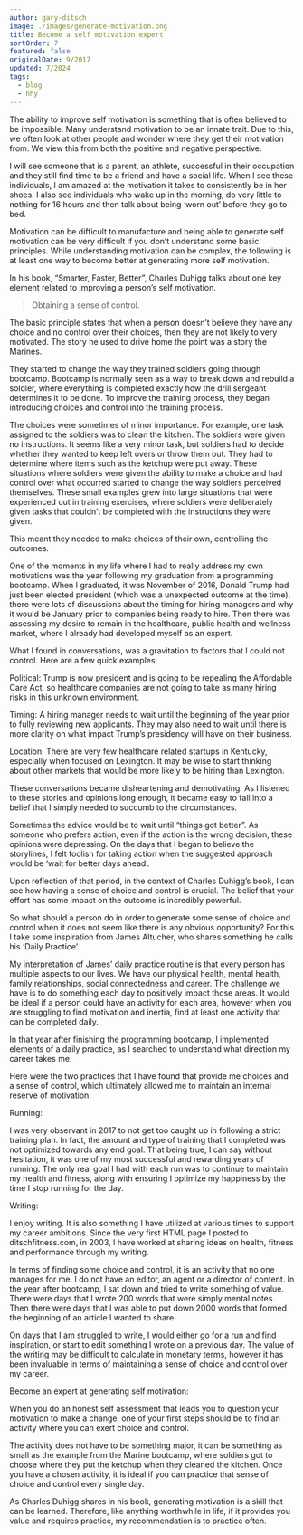 ```yaml
---
author: gary-ditsch
image: ./images/generate-motivation.png
title: Become a self motivation expert
sortOrder: 7
featured: false
originalDate: 9/2017
updated: 7/2024
tags:
  - blog
  - hhy
---
```


The ability to improve self motivation is something that is often believed to be impossible. Many understand motivation to be an innate trait. Due to this, we often look at other people and wonder where they get their motivation from. We view this from both the positive and negative perspective. 

I will see someone that is a parent, an athlete, successful in their occupation and they still find time to be a friend and have a social life. When I see these individuals, I am amazed at the motivation it takes to consistently be in her shoes. I also see individuals who wake up in the morning, do very little to nothing for 16 hours and then talk about being ‘worn out’ before they go to bed.

Motivation can be difficult to manufacture and being able to generate self motivation can be very difficult if you don’t understand some basic principles. While understanding motivation can be complex, the following is at least one way to become better at generating more self motivation.

In his book, “Smarter, Faster, Better”, Charles Duhigg talks about one key element related to improving a person’s self motivation. 

> Obtaining a sense of control.

The basic principle states that when a person doesn’t believe they have any choice and no control over their choices, then they are not likely to very motivated. The story he used to drive home the point was a story the Marines. 

They started to change the way they trained soldiers going through bootcamp. Bootcamp is normally seen as a way to break down and rebuild a soldier, where everything is completed exactly how the drill sergeant determines it to be done. To improve the training process, they began introducing choices and control into the training process. 

The choices were sometimes of minor importance. For example, one task assigned to the soldiers was to clean the kitchen. The soldiers were given no instructions. It seems like a very minor task, but soldiers had to decide whether they wanted to keep left overs or throw them out. They had to determine where items such as the ketchup were put away. These situations where soldiers were given the ability to make a choice and had control over what occurred started to change the way soldiers perceived themselves. These small examples grew into large situations that were experienced out in training exercises, where soldiers were deliberately given tasks that couldn’t be completed with the instructions they were given. 

This meant they needed to make choices of their own, controlling the outcomes.

One of the moments in my life where I had to really address my own motivations was the year following my graduation from a programming bootcamp. When I graduated, it was November of 2016, Donald Trump had just been elected president (which was a unexpected outcome at the time), there were lots of discussions about the timing for hiring managers and why it would be January prior to companies being ready to hire. Then there was assessing my desire to remain in the healthcare, public health and wellness market, where I already had developed myself as an expert.

What I found in conversations, was a gravitation to factors that I could not control. Here are a few quick examples:

Political: Trump is now president and is going to be repealing the Affordable Care Act, so healthcare companies are not going to take as many hiring risks in this unknown environment.

Timing: A hiring manager needs to wait until the beginning of the year prior to fully reviewing new applicants. They may also need to wait until there is more clarity on what impact Trump’s presidency will have on their business.

Location: There are very few healthcare related startups in Kentucky, especially when focused on Lexington. It may be wise to start thinking about other markets that would be more likely to be hiring than Lexington.

These conversations became disheartening and demotivating. As I listened to these stories and opinions long enough, it became easy to fall into a belief that I simply needed to succumb to the circumstances. 

Sometimes the advice would be to wait until “things got better”. As someone who prefers action, even if the action is the wrong decision, these opinions were depressing. On the days that I began to believe the storylines, I felt foolish for taking action when the suggested approach would be ‘wait for better days ahead’.

Upon reflection of that period, in the context of Charles Duhigg’s book, I can see how having a sense of choice and control is crucial. The belief that your effort has some impact on the outcome is incredibly powerful.

So what should a person do in order to generate some sense of choice and control when it does not seem like there is any obvious opportunity? For this I take some inspiration from James Altucher, who shares something he calls his ‘Daily Practice’.  

My interpretation of James’ daily practice routine is that every person has multiple aspects to our lives. We have our physical health, mental health, family relationships, social connectedness and career. The challenge we have is to do something each day to positively impact those areas. It would be ideal if a person could have an activity for each area, however when you are struggling to find motivation and inertia, find at least one activity that can be completed daily.

In that year after finishing the programming bootcamp, I implemented elements of a daily practice,  as I searched to understand what direction my career takes me.

Here were the two practices that I have found that provide me choices and a sense of control, which ultimately allowed me to maintain an internal reserve of motivation:

Running:

I was very observant in 2017 to not get too caught up in following a strict training plan. In fact, the amount and type of training that I completed was not optimized towards any end goal. That being true, I can say without hesitation, it was one of my most successful and rewarding years of running. The only real goal I had with each run was to continue to maintain my health and fitness, along with ensuring I optimize my happiness by the time I stop running for the day.

Writing:

I enjoy writing. It is also something I have utilized at various times to support my career ambitions. Since the very first HTML page I posted to ditschfitness.com, in 2003, I have worked at sharing ideas on health, fitness and performance through my writing. 

In terms of finding some choice and control, it is an activity that no one manages for me. I do not have an editor, an agent or a director of content. In the year after bootcamp, I sat down and tried to write something of value. There were days that I wrote 200 words that were simply mental notes. Then there were days that I was able to put down 2000 words that formed the beginning of an article I wanted to share. 

On days that I am struggled to write, I would either go for a run and find inspiration, or start to edit something I wrote on a previous day. The value of the writing may be difficult to calculate in monetary terms, however it has been invaluable in terms of maintaining a sense of choice and control over my career.

Become an expert at generating self motivation:

When you do an honest self assessment that leads you to question your motivation to make a change, one of your first steps should be to find an activity where you can exert choice and control. 

The activity does not have to be something major, it can be something as small as the example from the Marine bootcamp, where soldiers got to choose where they put the ketchup when they cleaned the kitchen. Once you have a chosen activity, it is ideal if you can practice that sense of choice and control every single day. 

As Charles Duhigg shares in his book, generating motivation is a skill that can be learned. Therefore, like anything worthwhile in life, if it provides you value and requires practice, my recommendation is to practice often.